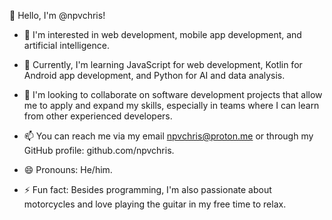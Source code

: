 👋 Hello, I'm @npvchris!

- 👀 I'm interested in web development, mobile app development, and artificial intelligence.
  
- 🌱 Currently, I'm learning JavaScript for web development, Kotlin for Android app development, and Python for AI and data analysis.

- 💞️ I'm looking to collaborate on software development projects that allow me to apply and expand my skills, especially in teams where I can learn from other experienced developers.

- 📫 You can reach me via my email npvchris@proton.me or through my GitHub profile: github.com/npvchris.

- 😄 Pronouns: He/him.

- ⚡ Fun fact: Besides programming, I'm also passionate about motorcycles and love playing the guitar in my free time to relax.


<!---
npvchris/npvchris is a ✨ special ✨ repository because its `README.md` (this file) appears on your GitHub profile.
You can click the Preview link to take a look at your changes.
--->
